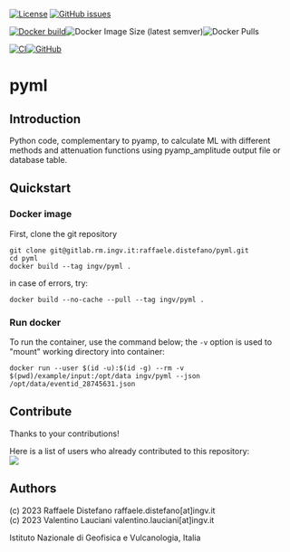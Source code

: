[![License](https://img.shields.io/github/license/INGV/pyml.svg)](https://github.com/INGV/pyml/blob/main/LICENSE) [![GitHub issues](https://img.shields.io/github/issues/INGV/pyml.svg)](https://github.com/INGV/pyml/issues)

[![Docker build](https://img.shields.io/badge/docker%20build-from%20CI-yellow)](https://hub.docker.com/r/ingv/pyml)![Docker Image Size (latest semver)](https://img.shields.io/docker/image-size/ingv/pyml?sort=semver)![Docker Pulls](https://img.shields.io/docker/pulls/ingv/pyml)

[![CI](https://github.com/INGV/pyml/actions/workflows/docker-image.yml/badge.svg)](https://github.com/INGV/pyml/actions)[![GitHub](https://img.shields.io/static/v1?label=GitHub&message=Link%20to%20repository&color=blueviolet)](https://github.com/INGV/pyml)

# pyml
## Introduction
Python code, complementary to pyamp, to calculate ML with different methods and attenuation functions using pyamp_amplitude output file or database table.

## Quickstart
### Docker image
First, clone the git repository
```
git clone git@gitlab.rm.ingv.it:raffaele.distefano/pyml.git
cd pyml
docker build --tag ingv/pyml .
```

in case of errors, try:
```
docker build --no-cache --pull --tag ingv/pyml .
```


### Run docker
To run the container, use the command below; the `-v` option is used to "mount" working directory into container:
```
docker run --user $(id -u):$(id -g) --rm -v $(pwd)/example/input:/opt/data ingv/pyml --json /opt/data/eventid_28745631.json 
```

## Contribute
Thanks to your contributions!

Here is a list of users who already contributed to this repository: \
<a href="https://github.com/ingv/pyml/graphs/contributors">
  <img src="https://contrib.rocks/image?repo=ingv/pyml" />
</a>

## Authors
(c) 2023 Raffaele Distefano raffaele.distefano[at]ingv.it \
(c) 2023 Valentino Lauciani valentino.lauciani[at]ingv.it

Istituto Nazionale di Geofisica e Vulcanologia, Italia
